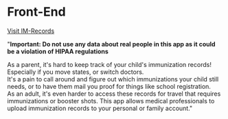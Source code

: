 # Front-End

[Visit IM-Records](https://front-end-git-michelle-scott.im-records.now.sh/)

"**Important: Do not use any data about real people in this app as it could be a violation of HIPAA regulations**

As a parent, it's hard to keep track of your child's immunization records!
Especially if you move states, or switch doctors.  
It's a pain to call around and figure out which immunizations your child still needs,
or to have them mail you proof for things like school registration.  
As an adult, it's even harder to access these records for travel that requires immunizations or booster shots.
This app allows medical professionals to upload immunization records to your personal or family account."
